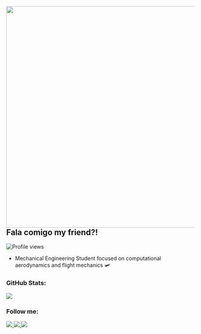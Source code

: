 

<img align="right" height="590em" src="https://raw.githubusercontent.com/gist/gbrielcsta/85e8e724c5f63ae4f6dbba32e17fa6d7/raw/d17511a51d88397583378591b3c2651fcf229cf5/githubcard.svg"/>
<h2 align="left">Fala comigo my friend?!</h2>
<p align="left"> <img src="https://komarev.com/ghpvc/?username=gbrielcsta&color=yellow" alt="Profile views" /> </p>

- Mechanical Engineering Student focused on computational aerodynamics and flight mechanics 🛩️

<h3>GitHub Stats:</h3> 

<a href="https://github.com/Gurupreet">
  <img align="center" src="https://github-readme-stats.vercel.app/api/top-langs/?username=gbrielcsta&layout=compact" />
</a>


<h3>Follow me:</h3> 

<div align="left">
  <a href="https://www.instagram.com/gbrielcsta/" alt="Instagram">
    <img src="https://img.shields.io/badge/-Instagram-blue?style=for-the-badge&logo=Instagram&logoColor=FFF"/>
  </a>
  
  <a href="https://www.linkedin.com/in/gbrielcsta" alt="Linkedin">
    <img src="https://img.shields.io/badge/-Linkedin-blue?style=for-the-badge&logo=Linkedin&logoColor=FFF"/>
  </a>

  <a href="https://www.twitch.tv/gbrielcsta/" alt="Instagram">
    <img src="https://img.shields.io/badge/-Twitch-blue?style=for-the-badge&logo=Twitch&logoColor=FFF"/>
  </a>
</div>
